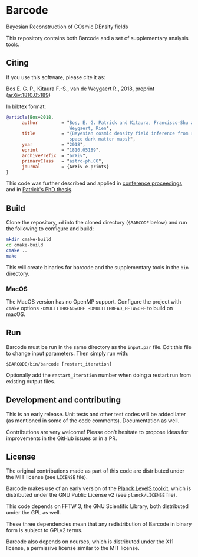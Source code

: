 # Barcode
Bayesian Reconstruction of COsmic DEnsity fields

This repository contains both Barcode and a set of supplementary analysis tools.

## Citing

If you use this software, please cite it as:

Bos E. G. P., Kitaura F.-S., van de Weygaert R., 2018, preprint ([arXiv:1810.05189](https://arxiv.org/abs/1810.05189))

In bibtex format:

```bibtex
@article{Bos+2018,
      author         = "Bos, E. G. Patrick and Kitaura, Francisco-Shu and van de
                        Weygaert, Rien",
      title          = "{Bayesian cosmic density field inference from redshift
                        space dark matter maps}",
      year           = "2018",
      eprint         = "1810.05189",
      archivePrefix  = "arXiv",
      primaryClass   = "astro-ph.CO",
      journal        = {ArXiv e-prints}
}
```

This code was further described and applied in [conference proceedings](https://arxiv.org/abs/1611.01220) and in [Patrick's PhD thesis](https://www.rug.nl/research/portal/en/publications/clusters-voids-and-reconstructions-of-the-cosmic-web(0f7c3d17-9661-4b9f-a27c-dfac2990b844).html).

## Build

Clone the repository, `cd` into the cloned directory (`$BARCODE` below) and run the following to configure and build:

```sh
mkdir cmake-build
cd cmake-build
cmake ..
make
```

This will create binaries for barcode and the supplementary tools in the `bin` directory.

### MacOS
The MacOS version has no OpenMP support. Configure the project with `cmake` options `-DMULTITHREAD=OFF -DMULTITHREAD_FFTW=OFF` to build on macOS.


## Run

Barcode must be run in the same directory as the `input.par` file.
Edit this file to change input parameters.
Then simply run with:

```
$BARCODE/bin/barcode [restart_iteration]
```

Optionally add the `restart_iteration` number when doing a restart run from existing output files.


## Development and contributing
This is an early release. Unit tests and other test codes will be added later (as mentioned in some of the code comments). Documentation as well.

Contributions are very welcome! Please don't hesitate to propose ideas for improvements in the GitHub issues or in a PR.


## License
The original contributions made as part of this code are distributed under the MIT license (see `LICENSE` file).

Barcode makes use of an early version of the [Planck LevelS toolkit](https://sourceforge.net/projects/planck-ls/), which is distributed under the GNU Public License v2 (see `planck/LICENSE` file).

This code depends on FFTW 3, the GNU Scientific Library, both distributed under the GPL as well.

These three dependencies mean that any redistribution of Barcode in binary form is subject to GPLv2 terms.

Barcode also depends on ncurses, which is distributed under the X11 license, a permissive license similar to the MIT license.
